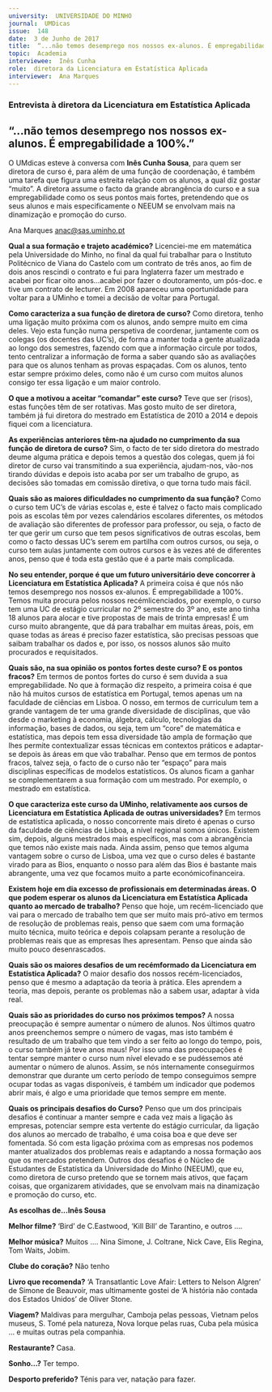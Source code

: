 ```yaml
---
university:  UNIVERSIDADE DO MINHO
journal:  UMDicas
issue:  148
date:  3 de Junho de 2017
title:  “...não temos desemprego nos nossos ex-alunos. É empregabilidade a 100%.”
topic:  Academia
interviewee:  Inês Cunha
role:  diretora da Licenciatura em Estatística Aplicada
interviewer:  Ana Marques
---
```

 

 ### Entrevista à diretora da Licenciatura em Estatística Aplicada 

 ## “...não temos desemprego nos nossos ex-alunos. É empregabilidade a 100%.”

 O UMdicas esteve à conversa com **Inês Cunha Sousa**, para quem ser diretora de curso é, para além de uma função de coordenação, é também uma tarefa que figura uma estreita relação com os alunos, a qual diz gostar “muito”. A diretora assume o facto da grande abrangência do curso e a sua empregabilidade como os seus pontos mais fortes, pretendendo que os seus alunos e mais especificamente o NEEUM se envolvam mais na dinamização e promoção do curso.

 Ana Marques anac@sas.uminho.pt 

 **Qual a sua formação e trajeto académico?**
 Licenciei-me em matemática pela Universidade do Minho, no final da qual fui trabalhar para o Instituto Politécnico de Viana do Castelo com um contrato de três anos, ao fim de dois anos rescindi o contrato e fui para Inglaterra fazer um mestrado e acabei por ficar oito anos…acabei por fazer o doutoramento, um pós-doc. e tive um contrato de lecturer. Em 2008 apareceu uma oportunidade para voltar para a UMinho e tomei a decisão de voltar para Portugal.

 **Como caracteriza a sua função de diretora de curso?**
 Como diretora, tenho uma ligação muito próxima com os alunos, ando sempre muito em cima deles.
 Vejo esta função numa perspetiva de coordenar, juntamente com os colegas (os docentes das UC’s), de forma a manter toda a gente atualizada ao longo dos semestres, fazendo com que a informação circule por todos, tento centralizar a informação de forma a saber quando são as avaliações para que os alunos tenham as provas espaçadas. Com os alunos, tento estar sempre próximo deles, como não é um curso com muitos alunos consigo ter essa ligação e um maior controlo.

 **O que a motivou a aceitar “comandar” este curso?**
 Teve que ser (risos), estas funções têm de ser rotativas. Mas gosto muito de ser diretora, também já fui diretora do mestrado em Estatística de 2010 a 2014 e depois fiquei com a licenciatura.

 **As experiências anteriores têm-na ajudado no cumprimento da sua função de diretora de curso?**
 Sim, o facto de ter sido diretora do mestrado deume alguma prática e depois temos a questão dos colegas, quem já foi diretor de curso vai transmitindo a sua experiência, ajudam-nos, vão-nos tirando dúvidas e depois isto acaba por ser um trabalho de grupo, as decisões são tomadas em comissão diretiva, o que torna tudo mais fácil.

 **Quais são as maiores dificuldades no cumprimento da sua função?**
 Como o curso tem UC’s de várias escolas e, este é talvez o facto mais complicado pois as escolas têm por vezes calendários escolares diferentes, os métodos de avaliação são diferentes de professor para professor, ou seja, o facto de ter que gerir um curso que tem pesos significativos de outras escolas, bem como o facto dessas UC’s serem em partilha com outros cursos, ou seja, o curso tem aulas juntamente com outros cursos e às vezes até de diferentes anos, penso que é toda esta gestão que é a parte mais complicada.

 **No seu entender, porque é que um futuro universitário deve concorrer à Licenciatura em Estatística Aplicada?**
 A primeira coisa é que nós não temos desemprego nos nossos ex-alunos.
 É empregabilidade a 100%. Temos muita procura pelos nossos recémlicenciados, por exemplo, o curso tem uma UC de estágio curricular no 2º semestre do 3º ano, este ano tinha 18 alunos para alocar e tive propostas de mais de trinta empresas! É um curso muito abrangente, que dá para trabalhar em muitas áreas, pois, em quase todas as áreas é preciso fazer estatística, são precisas pessoas que saibam trabalhar os dados e, por isso, os nossos alunos são muito procurados e requisitados.

 **Quais são, na sua opinião os pontos fortes deste curso? E os pontos fracos?**
 Em termos de pontos fortes do curso é sem duvida a sua empregabilidade. No que à formação diz respeito, a primeira coisa é que não há muitos cursos de estatística em Portugal, temos apenas um na faculdade de ciências em Lisboa. O nosso, em termos de curriculum tem a grande vantagem de ter uma grande diversidade de disciplinas, que vão desde o marketing à economia, álgebra, cálculo, tecnologias da informação, bases de dados, ou seja, tem um “core” de matemática e estatística, mas depois tem essa diversidade tão ampla de formação que lhes permite contextualizar essas técnicas em contextos práticos e adaptar-se depois às áreas em que vão trabalhar.
 Penso que em termos de pontos fracos, talvez seja, o facto de o curso não ter “espaço” para mais disciplinas específicas de modelos estatísticos.
 Os alunos ficam a ganhar se complementarem a sua formação com um mestrado. Por exemplo, o mestrado em estatística.

 **O que caracteriza este curso da UMinho, relativamente aos cursos de Licenciatura em Estatística Aplicada de outras universidades?**
 Em termos de estatística aplicada, o nosso concorrente mais direto é apenas o curso da faculdade de ciências de Lisboa, a nível regional somos únicos. Existem sim, depois, alguns mestrados mais específicos, mas com a abrangência que temos não existe mais nada.
 Ainda assim, penso que temos alguma vantagem sobre o curso de Lisboa, uma vez que o curso deles é bastante virado para as Bios, enquanto o nosso para além das Bios é bastante mais abrangente, uma vez que focamos muito a parte económicofinanceira.

 **Existem hoje em dia excesso de profissionais em determinadas áreas. O que podem esperar os alunos da Licenciatura em Estatística Aplicada quanto ao mercado de trabalho?**
 Penso que hoje, um recém-licenciado que vai para o mercado de trabalho tem que ser muito mais pró-ativo em termos de resolução de problemas reais, penso que saem com uma formação muito técnica, muito teórica e depois colapsam perante a resolução de problemas reais que as empresas lhes apresentam. Penso que ainda são muito pouco desenrascados.

 **Quais são os maiores desafios de um recémformado da Licenciatura em Estatística Aplicada?**
 O maior desafio dos nossos recém-licenciados, penso que é mesmo a adaptação da teoria à prática.
 Eles aprendem a teoria, mas depois, perante os problemas não a sabem usar, adaptar à vida real.

 **Quais são as prioridades do curso nos próximos tempos?**
 A nossa preocupação é sempre aumentar o número de alunos. Nos últimos quatro anos preenchemos sempre o número de vagas, mas isto também é resultado de um trabalho que tem vindo a ser feito ao longo do tempo, pois, o curso também já teve anos maus! Por isso uma das preocupações é tentar sempre manter o curso num nível elevado e se pudéssemos até aumentar o número de alunos. Assim, se nós internamente conseguirmos demonstrar que durante um certo período de tempo conseguimos sempre ocupar todas as vagas disponíveis, é também um indicador que podemos abrir mais, é algo e uma prioridade que temos sempre em mente.

 **Quais os principais desafios do Curso?**
 Penso que um dos principais desafios é continuar a manter sempre e cada vez mais a ligação às empresas, potenciar sempre esta vertente do estágio curricular, da ligação dos alunos ao mercado de trabalho, é uma coisa boa e que deve ser fomentada. Só com esta ligação próxima com as empresas nos podemos manter atualizados dos problemas reais e adaptando a nossa formação aos que os mercados pretendem.
 Outros dos desafios é o Núcleo de Estudantes de Estatística da Universidade do Minho (NEEUM), que eu, como diretora de curso pretendo que se tornem mais ativos, que façam coisas, que organizarem atividades, que se envolvam mais na dinamização e promoção do curso, etc.


 **As escolhas de...Inês Sousa**
 
 **Melhor filme?**
 ‘Bird’ de C.Eastwood, ‘Kill Bill’ de Tarantino, e outros ….

 **Melhor música?**
 Muitos .... Nina Simone, J. Coltrane, Nick Cave, Elis Regina, Tom Waits, Jobim.

 **Clube do coração?**
 Não tenho 
 
 **Livro que recomenda?**
 ‘A Transatlantic Love Afair: Letters to Nelson Algren’ de Simone de Beauvoir, mas ultimamente gostei de ‘A história não contada dos Estados Unidos’ de Oliver Stone.

 **Viagem?**
 Maldivas para mergulhar, Camboja pelas pessoas, Vietnam pelos museus, S. Tomé pela natureza, Nova Iorque pelas ruas, Cuba pela música ... e muitas outras pela companhia.

 **Restaurante?**
 Casa.

 **Sonho…?**
 Ter tempo.

 **Desporto preferido?**
 Ténis para ver, natação para fazer. 

